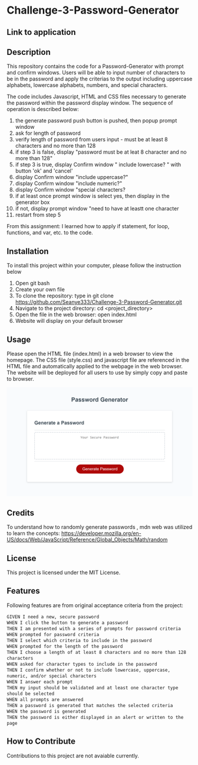 # Challenge-3-Password-Generator
## Link to application 

## Description
This repository contains the code for a Password-Generator with prompt and confirm windows. Users will be able to input number of characters to be in the password and apply the criterias to the output including uppercase alphabets, lowercase alphabets, numbers, and special characters. 

The code includes Javascript, HTML and CSS files necessary to generate the password within the password display window. The sequence of operation is described below: 
1. the generate password push button is pushed, then popup prompt window
2. ask for length of password 
3. verify length of password from users input - must be at least 8 characters and no more than 128
4. if step 3 is false, display "password must be at leat 8 character and no more than 128"
5. if step 3 is true, display Confirm window " include lowercase? " with button 'ok' and 'cancel'
6. display Confirm window "include uppercase?"
7. display Confirm window "include numeric?"
8. display Confirm window "special characters?
9. if at least once prompt window is select yes, then display in the generator box 
10. if not, display prompt window "need to have at leastt one character 
11. restart from step 5
  
From this assignment: I learned how to apply if statement, for loop, functions, and var, etc. to the code. 

## Installation
To install this project within your computer, please follow the instruction below
1. Open git bash
2. Create your own file
3. To clone the repository: type in git clone https://github.com/Seanye333/Challenge-3-Password-Generator.git
4. Navigate to the project directory: cd <project_directory>
5. Open the file in the web browser: open index.html
6. Website will display on your default browser

## Usage
Please open the HTML file (index.html) in a web browser to view the homepage. The CSS file (style.css) and javascript file are referenced in the HTML file and automatically applied to the webpage in the web browser. The website will be deployed for all users to use by simply copy and paste to browser.

![alt text](assets/images/PasswordGenerator.png)

## Credits
To understand how to randomly generate passwords , mdn web was utilized to learn the concepts: https://developer.mozilla.org/en-US/docs/Web/JavaScript/Reference/Global_Objects/Math/random

## License
This project is licensed under the MIT License.

## Features
Following features are from original acceptance criteria from the project: 

    GIVEN I need a new, secure password
    WHEN I click the button to generate a password
    THEN I am presented with a series of prompts for password criteria
    WHEN prompted for password criteria
    THEN I select which criteria to include in the password
    WHEN prompted for the length of the password
    THEN I choose a length of at least 8 characters and no more than 128 characters
    WHEN asked for character types to include in the password
    THEN I confirm whether or not to include lowercase, uppercase, numeric, and/or special characters
    WHEN I answer each prompt
    THEN my input should be validated and at least one character type should be selected
    WHEN all prompts are answered
    THEN a password is generated that matches the selected criteria
    WHEN the password is generated
    THEN the password is either displayed in an alert or written to the page

## How to Contribute
Contributions to this project are not avaiable currently.
